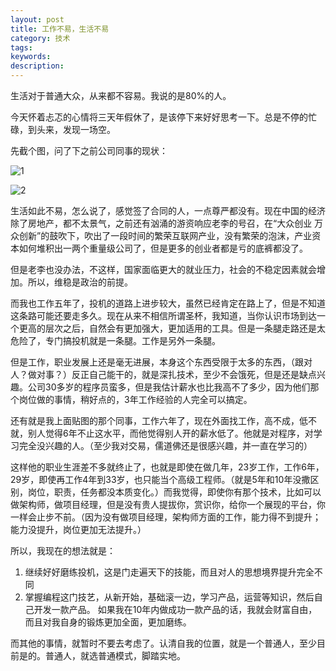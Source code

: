 ```yaml
---
layout: post
title: 工作不易，生活不易
category: 技术
tags: 
keywords: 
description: 
---
```





生活对于普通大众，从来都不容易。我说的是80%的人。

今天怀着忐忑的心情将三天年假休了，是该停下来好好思考一下。总是不停的忙碌，到头来，发现一场空。

先截个图，问了下之前公司同事的现状：


![1](http://7xnlfe.com1.z0.glb.clouddn.com/2016-12-31-Hard-Work-Live-Hard-1.png )

![2](http://7xnlfe.com1.z0.glb.clouddn.com/2016-12-31-Hard-Work-Live-Hard-2.png )



生活如此不易，怎么说了，感觉签了合同的人，一点尊严都没有。现在中国的经济除了房地产，都不太景气，之前还有汹涌的游资响应老李的号召，在“大众创业  万众创新”的鼓吹下，吹出了一段时间的繁荣互联网产业，没有繁荣的泡沫，产业资本如何堆积出一两个重量级公司了，但是更多的创业者都是亏的底裤都没了。

但是老李也没办法，不这样，国家面临更大的就业压力，社会的不稳定因素就会增加。所以，维稳是政治的前提。

而我也工作五年了，投机的道路上进步较大，虽然已经肯定在路上了，但是不知道这条路可能还要走多久。现在从来不相信所谓圣杯，我知道，当你认识市场到达一个更高的层次之后，自然会有更加强大，更加适用的工具。但是一条腿走路还是太危险了，专门搞投机就是一条腿。工作是另外一条腿。

但是工作，职业发展上还是毫无进展，本身这个东西受限于太多的东西，（跟对人？做对事？）反正自己能干的，就是深扎技术，至少不会饿死，但是还是缺点兴趣。公司30多岁的程序员蛮多，但是我估计薪水也比我高不了多少，因为他们那个岗位做的事情，稍好点的，3年工作经验的人完全可以搞定。

还有就是我上面贴图的那个同事，工作六年了，现在外面找工作，高不成，低不就，别人觉得6年不止这水平，而他觉得别人开的薪水低了。他就是对程序，对学习完全没兴趣的人。（至少我对交易，儒道佛还是很感兴趣，并一直在学习的）

这样他的职业生涯差不多就终止了，也就是即使在做几年，23岁工作，工作6年，29岁，即使再工作4年到33岁，也只能当个高级工程师。（就是5年和10年没撒区别，岗位，职责，任务都没本质变化。）而我觉得，即使你有那个技术，比如可以做架构师，做项目经理，但是没有贵人提拔你，赏识你，给你一个展现的平台，你一样会止步不前。（因为没有做项目经理，架构师方面的工作，能力得不到提升；能力没提升，岗位更加无法提升。）

所以，我现在的想法就是：

1. 继续好好磨练投机，这是门走遍天下的技能，而且对人的思想境界提升完全不同
2. 掌握编程这门技艺，从新开始，基础滚一边，学习产品，运营等知识，然后自己开发一款产品。
如果我在10年内做成功一款产品的话，我就会财富自由，而且对我自身的锻炼更加全面，更加磨练。

而其他的事情，就暂时不要去考虑了。认清自我的位置，就是一个普通人，至少目前是的。普通人，就选普通模式，脚踏实地。

